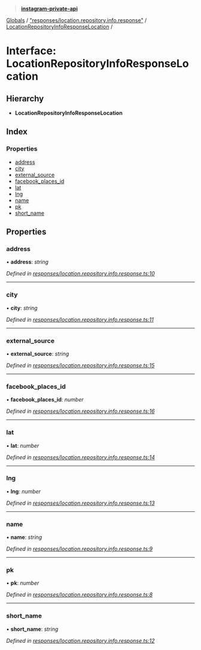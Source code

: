 > **[instagram-private-api](../README.md)**

[Globals](../README.md) / ["responses/location.repository.info.response"](../modules/_responses_location_repository_info_response_.md) / [LocationRepositoryInfoResponseLocation](_responses_location_repository_info_response_.locationrepositoryinforesponselocation.md) /

# Interface: LocationRepositoryInfoResponseLocation

## Hierarchy

- **LocationRepositoryInfoResponseLocation**

## Index

### Properties

- [address](_responses_location_repository_info_response_.locationrepositoryinforesponselocation.md#address)
- [city](_responses_location_repository_info_response_.locationrepositoryinforesponselocation.md#city)
- [external_source](_responses_location_repository_info_response_.locationrepositoryinforesponselocation.md#external_source)
- [facebook_places_id](_responses_location_repository_info_response_.locationrepositoryinforesponselocation.md#facebook_places_id)
- [lat](_responses_location_repository_info_response_.locationrepositoryinforesponselocation.md#lat)
- [lng](_responses_location_repository_info_response_.locationrepositoryinforesponselocation.md#lng)
- [name](_responses_location_repository_info_response_.locationrepositoryinforesponselocation.md#name)
- [pk](_responses_location_repository_info_response_.locationrepositoryinforesponselocation.md#pk)
- [short_name](_responses_location_repository_info_response_.locationrepositoryinforesponselocation.md#short_name)

## Properties

### address

• **address**: _string_

_Defined in [responses/location.repository.info.response.ts:10](https://github.com/realinstadude/instagram-private-api/blob/4ae8fec/src/responses/location.repository.info.response.ts#L10)_

---

### city

• **city**: _string_

_Defined in [responses/location.repository.info.response.ts:11](https://github.com/realinstadude/instagram-private-api/blob/4ae8fec/src/responses/location.repository.info.response.ts#L11)_

---

### external_source

• **external_source**: _string_

_Defined in [responses/location.repository.info.response.ts:15](https://github.com/realinstadude/instagram-private-api/blob/4ae8fec/src/responses/location.repository.info.response.ts#L15)_

---

### facebook_places_id

• **facebook_places_id**: _number_

_Defined in [responses/location.repository.info.response.ts:16](https://github.com/realinstadude/instagram-private-api/blob/4ae8fec/src/responses/location.repository.info.response.ts#L16)_

---

### lat

• **lat**: _number_

_Defined in [responses/location.repository.info.response.ts:14](https://github.com/realinstadude/instagram-private-api/blob/4ae8fec/src/responses/location.repository.info.response.ts#L14)_

---

### lng

• **lng**: _number_

_Defined in [responses/location.repository.info.response.ts:13](https://github.com/realinstadude/instagram-private-api/blob/4ae8fec/src/responses/location.repository.info.response.ts#L13)_

---

### name

• **name**: _string_

_Defined in [responses/location.repository.info.response.ts:9](https://github.com/realinstadude/instagram-private-api/blob/4ae8fec/src/responses/location.repository.info.response.ts#L9)_

---

### pk

• **pk**: _number_

_Defined in [responses/location.repository.info.response.ts:8](https://github.com/realinstadude/instagram-private-api/blob/4ae8fec/src/responses/location.repository.info.response.ts#L8)_

---

### short_name

• **short_name**: _string_

_Defined in [responses/location.repository.info.response.ts:12](https://github.com/realinstadude/instagram-private-api/blob/4ae8fec/src/responses/location.repository.info.response.ts#L12)_
